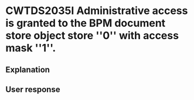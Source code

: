# CWTDS2035I Administrative access is granted to the BPM document store object store ''0'' with access mask ''1''.

## Explanation

## User response